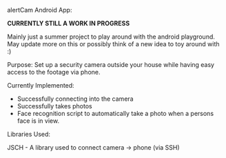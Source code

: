 alertCam Android App:

<b>CURRENTLY STILL A WORK IN PROGRESS</b>

Mainly just a summer project to play around with the android playground.  May update more on this or 
possibly think of a new idea to toy around with :)

Purpose:  Set up a security camera outside your house while having easy access to the footage via phone.  

Currently Implemented:
- Successfully connecting into the camera
- Successfully takes photos
- Face recognition script to automatically take a photo when a persons face is in view.


Libraries Used:

JSCH - A library used to connect camera -> phone (via SSH)

